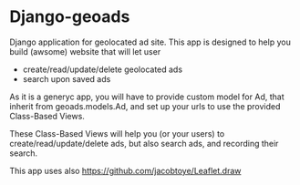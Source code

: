 Django-geoads
=============

Django application for geolocated ad site.
This app is designed to help you build (awsome) website that will let user 
* create/read/update/delete geolocated ads
* search upon saved ads

As it is a generyc app, you will have to provide custom model for Ad, that inherit from
geoads.models.Ad, and set up your urls to use the provided Class-Based Views.

These Class-Based Views will help you (or your users) to create/read/update/delete ads, 
but also search ads, and recording their search.



This app uses also https://github.com/jacobtoye/Leaflet.draw